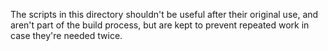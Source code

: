 The scripts in this directory shouldn't be useful after their original use, and aren't part of the build process, but are kept to prevent repeated work in case they're needed twice.
